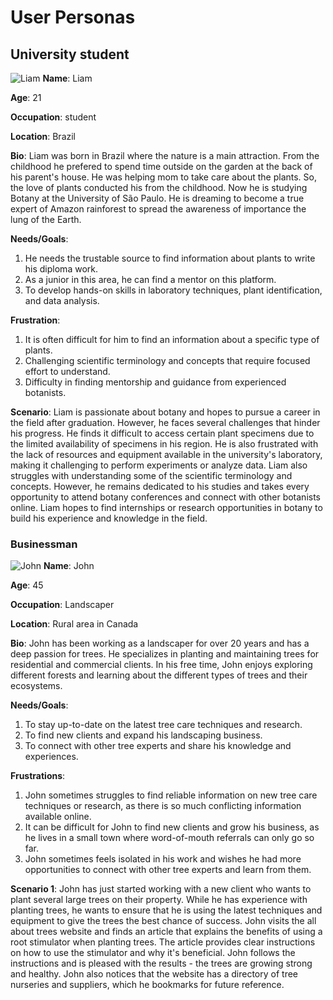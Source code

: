 # User Personas

## University student

![Liam](https://images.unsplash.com/photo-1492562080023-ab3db95bfbce?ixlib=rb-4.0.3&ixid=MnwxMjA3fDB8MHxzZWFyY2h8NjB8fG1hbiUyMGluJTIwbmF0dXJlfGVufDB8fDB8fA%3D%3D&auto=format&fit=crop&w=800&q=60)
**Name**: Liam

**Age**: 21

**Occupation**: student

**Location**: Brazil

**Bio**: Liam was born in Brazil where the nature is a main attraction. From the
childhood he prefered to spend time outside on the garden at the back of his
parent's house. He was helping mom to take care about the plants. So, the love
of plants conducted his from the childhood. Now he is studying Botany at the
University of São Paulo. He is dreaming to become a true expert of Amazon
rainforest to spread the awareness of importance the lung of the Earth.

**Needs/Goals**:

1. He needs the trustable source to find information about plants to write his
   diploma work.
2. As a junior in this area, he can find a mentor on this platform.
3. To develop hands-on skills in laboratory techniques, plant identification,
   and data analysis.

**Frustration**:

1. It is often difficult for him to find an information about a specific type of
   plants.
2. Challenging scientific terminology and concepts that require focused effort
   to understand.
3. Difficulty in finding mentorship and guidance from experienced botanists.

**Scenario**: Liam is passionate about botany and hopes to pursue a career in
the field after graduation. However, he faces several challenges that hinder his
progress. He finds it difficult to access certain plant specimens due to the
limited availability of specimens in his region. He is also frustrated with the
lack of resources and equipment available in the university's laboratory, making
it challenging to perform experiments or analyze data. Liam also struggles with
understanding some of the scientific terminology and concepts. However, he
remains dedicated to his studies and takes every opportunity to attend botany
conferences and connect with other botanists online. Liam hopes to find
internships or research opportunities in botany to build his experience and
knowledge in the field.

### Businessman

![John](https://images.unsplash.com/photo-1618781937809-af2375aa8f5f?ixlib=rb-4.0.3&ixid=MnwxMjA3fDB8MHxzZWFyY2h8MTh8fG1hbiUyMGluJTIwbmF0dXJlfGVufDB8fDB8fA%3D%3D&auto=format&fit=crop&w=800&q=60)
**Name**: John

**Age**: 45

**Occupation**: Landscaper

**Location**: Rural area in Canada

**Bio**: John has been working as a landscaper for over 20 years and has a deep
passion for trees. He specializes in planting and maintaining trees for
residential and commercial clients. In his free time, John enjoys exploring
different forests and learning about the different types of trees and their
ecosystems.

**Needs/Goals**:

1. To stay up-to-date on the latest tree care techniques and research.
2. To find new clients and expand his landscaping business.
3. To connect with other tree experts and share his knowledge and experiences.

**Frustrations**:

1. John sometimes struggles to find reliable information on new tree care
   techniques or research, as there is so much conflicting information available
   online.
2. It can be difficult for John to find new clients and grow his business, as he
   lives in a small town where word-of-mouth referrals can only go so far.
3. John sometimes feels isolated in his work and wishes he had more
   opportunities to connect with other tree experts and learn from them.

**Scenario 1**: John has just started working with a new client who wants to
plant several large trees on their property. While he has experience with
planting trees, he wants to ensure that he is using the latest techniques and
equipment to give the trees the best chance of success. John visits the all
about trees website and finds an article that explains the benefits of using a
root stimulator when planting trees. The article provides clear instructions on
how to use the stimulator and why it's beneficial. John follows the instructions
and is pleased with the results - the trees are growing strong and healthy. John
also notices that the website has a directory of tree nurseries and suppliers,
which he bookmarks for future reference.
